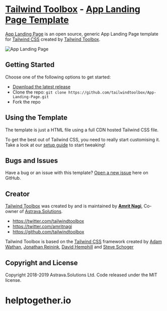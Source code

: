# [Tailwind Toolbox](https://www.tailwindtoolbox.com/) - [App Landing Page Template](https://www.tailwindtoolbox.com/templates/app-landing-page)

[App Landing Page](https://www.tailwindtoolbox.com/templates/app-landing-page) is an open source, generic App Landing Page template for [Tailwind CSS](https://tailwindcss.com/) created by [Tailwind Toolbox](https://www.tailwindtoolbox.com/).

![App Landing Page](https://www.tailwindtoolbox.com/templates/app-landing.png)


## Getting Started

Choose one of the following options to get started:
* [Download the latest release](https://github.com/tailwindtoolbox/App-Landing-Page/archive/master.zip)
* Clone the repo: `git clone https://github.com/tailwindtoolbox/App-Landing-Page.git`
* Fork the repo

## Using the Template

The template is just a HTML file using a full CDN hosted Tailwind CSS file.

To get the best out of Tailwind CSS, you need to really start customising it.
Take a look at our [setup guide](https://www.tailwindtoolbox.com/setup) to start tweaking!

## Bugs and Issues

Have a bug or an issue with this template? [Open a new issue](https://github.com/tailwindtoolbox/App-Landing-Page/issues/new) here on GitHub.

## Creator

[Tailwind Toolbox](https://www.tailwindtoolbox.com/) was created by and is maintained by **[Amrit Nagi](https://amritnagi.info/)**, Co-owner of [Astrava.Solutions](https://astrava.solutions).

* https://twitter.com/tailwindtoolbox
* https://twitter.com/amritnagi
* https://github.com/tailwindtoolbox

Tailwind Toolbox is based on the [Tailwind CSS](https://www.tailwindcss.com/) framework created by [Adam Wathan](https://twitter.com/adamwathan), [Jonathan Reinink](https://twitter.com/reinink), [David Hemphill](https://twitter.com/davidhemphill) and [Steve Schoger](https://twitter.com/steveschoger)




## Copyright and License

Copyright 2018-2019 Astrava.Solutions Ltd. Code released under the MIT license.
# helptogether.io
